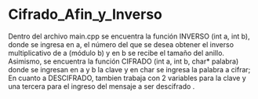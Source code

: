 # Cifrado_Afin_y_Inverso

Dentro del archivo main.cpp se encuentra la función INVERSO (int a, int b), donde se ingresa en a, el número del que se desea obtener el inverso multiplicativo de a (módulo b) y en b se recibe el tamaño del anillo.
Asimismo, se encuentra la función CIFRADO (int a, int b, char* palabra) donde se ingresan en a y b la clave y en char se ingresa la palabra a cifrar; En cuanto a DESCIFRADO, tambien trabaja con 2 variables para la clave y una tercera para el ingreso del mensaje a ser descifrado .